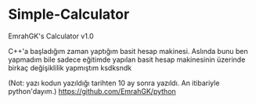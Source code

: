 # Simple-Calculator
EmrahGK's Calculator v1.0

C++'a başladığım zaman yaptığım basit hesap makinesi. Aslında bunu ben yapmadım bile sadece eğitimde yapılan basit hesap makinesinin üzerinde birkaç değişiklilik yapmıştım ksdksndk

(Not: yazı kodun yazıldığı tarihten 10 ay sonra yazıldı. An itibariyle python'dayım.)
https://github.com/EmrahGK/python



